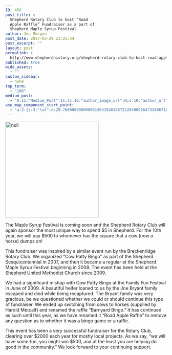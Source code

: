 ```yaml
---
ID: 458
post_title: >
  Shepherd Rotary Club to host “Road
  Apple Raffle” Fundraiser as a part of
  Shepherd Maple Syrup Festival
author: Jon Morgan
post_date: 2017-03-29 23:25:44
post_excerpt: ""
layout: post
permalink: >
  http://www.shepherdhistory.org/shepherd-rotary-club-to-host-road-apple-raffle-fundraiser-as-a-part-of-shepherd-maple-syrup-festival/
published: true
wide_assets:
  - ""
custom_sidebar:
  - none
top_term:
  - "106"
medium_post:
  - 'O:11:"Medium_Post":11:{s:16:"author_image_url";N;s:10:"author_url";N;s:11:"byline_name";N;s:12:"byline_email";N;s:10:"cross_link";s:2:"no";s:2:"id";N;s:21:"follower_notification";s:3:"yes";s:7:"license";s:19:"all-rights-reserved";s:14:"publication_id";s:12:"881fb60cdbf3";s:6:"status";s:4:"none";s:3:"url";N;}'
ase_map_component_start_point:
  - 'a:2:{s:3:"lat";d:29.760000000000001563194018672220408916473388671875;s:3:"lng";d:-95.3799999999999954525264911353588104248046875;}'
---
```

<img title="null" src="http://www.shepherdhistory.org/wp-content/uploads/2017/03/image.png" alt="null" width="292" height="300" />

The Maple Syrup Festival is coming soon and the Shepherd Rotary Club will again sponsor the most unique way to spend $5 in Shepherd. For the 10th year, we will pay $500 to whomever has the square that a cow (now a horse) dumps on!

This fundraiser was inspired by a similar event run by the Breckenridge Rotary Club. We organized “Cow Patty Bingo” as part of the Shepherd Sesquicentennial in 2007, and then it became a regular at the Shepherd Maple Syrup Festival beginning in 2008. The event has been held at the Shepherd United Methodist Church since 2009.

We had a significant mishap with Cow Patty Bingo at the Family Fun Festival in June of 2009. A beautiful heifer loaned to us by the Joe Bryant family escaped and died while being recaptured. The Bryant family was very gracious, be we questioned whether we could or should continue this type of fundraiser. We ended up switching from cows to horses (supplied by Harold Metcalf) and renamed the raffle “Barnyard Bingo.” It has continued as such until this year, as we have renamed it “Road Apple Raffle” to remove any question as to whether it was a bingo game or a raffle.

This event has been a very successful fundraiser for the Rotary Club, clearing over $2000 each year for mostly local projects. As we say, “we will have some fun, you might win $500, and at the least you are helping do good in the community.” We look forward to your continuing support.